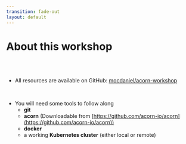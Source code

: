 ```yaml
---
transition: fade-out
layout: default
---
```


# About this workshop

<br />

<br />

- All resources are available on GitHub: [mocdaniel/acorn-workshop](https://github.com/mocdaniel/acorn-workshop)
 
<br />

 - You will need some tools to follow along
   -  **git**
   - **acorn** (Downloadable from [https://github.com/acorn-io/acorn](https://github.com/acorn-io/acorn))
   - **docker**
   - a working **Kubernetes cluster** (either local or remote)

